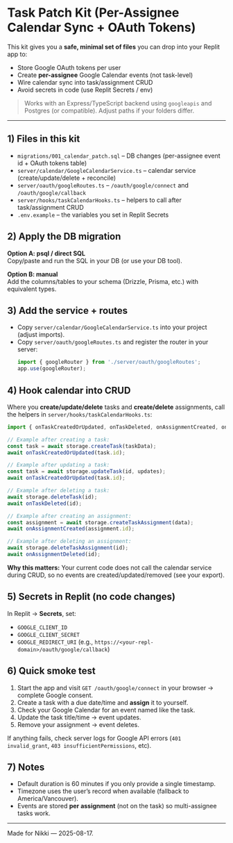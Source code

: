 # Task Patch Kit (Per-Assignee Calendar Sync + OAuth Tokens)

This kit gives you a **safe, minimal set of files** you can drop into your Replit app to:
- Store Google OAuth tokens per user
- Create **per-assignee** Google Calendar events (not task-level)
- Wire calendar sync into task/assignment CRUD
- Avoid secrets in code (use Replit Secrets / env)

> Works with an Express/TypeScript backend using `googleapis` and Postgres (or compatible). Adjust paths if your folders differ.

---

## 1) Files in this kit

- `migrations/001_calendar_patch.sql` – DB changes (per-assignee event id + OAuth tokens table)
- `server/calendar/GoogleCalendarService.ts` – calendar service (create/update/delete + reconcile)
- `server/oauth/googleRoutes.ts` – `/oauth/google/connect` and `/oauth/google/callback`
- `server/hooks/taskCalendarHooks.ts` – helpers to call after task/assignment CRUD
- `.env.example` – the variables you set in Replit Secrets

## 2) Apply the DB migration

**Option A: psql / direct SQL**  
Copy/paste and run the SQL in your DB (or use your DB tool).

**Option B: manual**  
Add the columns/tables to your schema (Drizzle, Prisma, etc.) with equivalent types.

## 3) Add the service + routes

- Copy `server/calendar/GoogleCalendarService.ts` into your project (adjust imports).
- Copy `server/oauth/googleRoutes.ts` and register the router in your server:
  ```ts
  import { googleRouter } from './server/oauth/googleRoutes';
  app.use(googleRouter);
  ```

## 4) Hook calendar into CRUD

Where you **create/update/delete** tasks and **create/delete** assignments, call the helpers in `server/hooks/taskCalendarHooks.ts`:

```ts
import { onTaskCreatedOrUpdated, onTaskDeleted, onAssignmentCreated, onAssignmentDeleted } from './server/hooks/taskCalendarHooks';

// Example after creating a task:
const task = await storage.createTask(taskData);
await onTaskCreatedOrUpdated(task.id);

// Example after updating a task:
const task = await storage.updateTask(id, updates);
await onTaskCreatedOrUpdated(task.id);

// Example after deleting a task:
await storage.deleteTask(id);
await onTaskDeleted(id);

// Example after creating an assignment:
const assignment = await storage.createTaskAssignment(data);
await onAssignmentCreated(assignment.id);

// Example after deleting an assignment:
await storage.deleteTaskAssignment(id);
await onAssignmentDeleted(id);
```

**Why this matters:** Your current code does not call the calendar service during CRUD, so no events are created/updated/removed (see your export).

## 5) Secrets in Replit (no code changes)

In Replit → **Secrets**, set:
- `GOOGLE_CLIENT_ID`
- `GOOGLE_CLIENT_SECRET`
- `GOOGLE_REDIRECT_URI` (e.g., `https://<your-repl-domain>/oauth/google/callback`)

## 6) Quick smoke test

1. Start the app and visit `GET /oauth/google/connect` in your browser → complete Google consent.
2. Create a task with a due date/time and **assign** it to yourself.
3. Check your Google Calendar for an event named like the task.
4. Update the task title/time → event updates.
5. Remove your assignment → event deletes.

If anything fails, check server logs for Google API errors (`401 invalid_grant`, `403 insufficientPermissions`, etc).

## 7) Notes
- Default duration is 60 minutes if you only provide a single timestamp.
- Timezone uses the user’s record when available (fallback to America/Vancouver).
- Events are stored **per assignment** (not on the task) so multi-assignee tasks work.

---

Made for Nikki — 2025-08-17.
